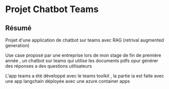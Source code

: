 # **Projet Chatbot Teams**

## **Résumé**
Projet d'une application de chatbot sur teams avec RAG (retrival augmented generation)

Use case proposé par une entreprise lors de mon stage de fin de première année , un chatbot sur teams qui utilise les documents pdfs opur générer des réponses a des questions utilisateurs 

L'app teams a été développé avec le teams toolkit , la partie ia est faite avec une app langchain déployée avec une azure container apps
